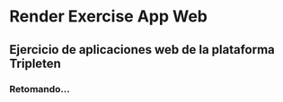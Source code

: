 # Render Exercise App Web
## Ejercicio de aplicaciones web de la plataforma Tripleten
### Retomando...
